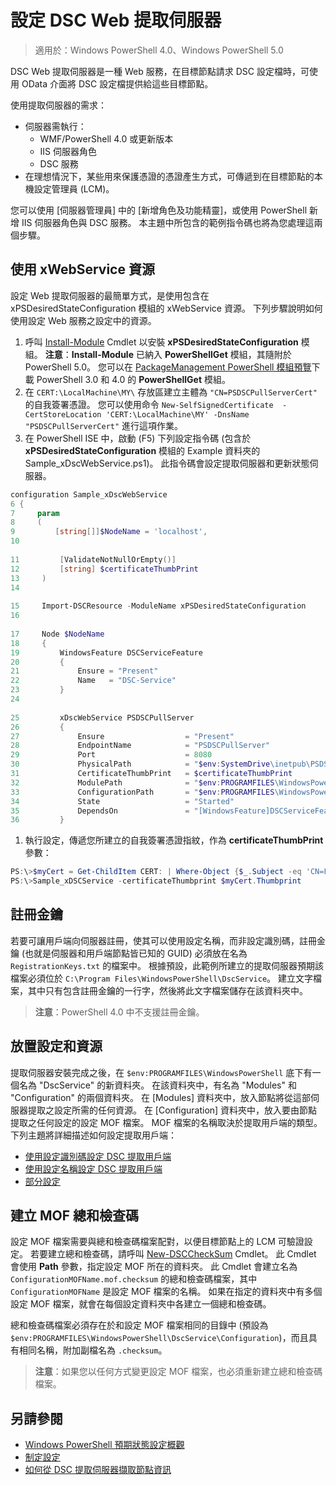 # 設定 DSC Web 提取伺服器

> 適用於：Windows PowerShell 4.0、Windows PowerShell 5.0

DSC Web 提取伺服器是一種 Web 服務，在目標節點請求 DSC 設定檔時，可使用 OData 介面將 DSC 設定檔提供給這些目標節點。

使用提取伺服器的需求：

* 伺服器需執行：
  - WMF/PowerShell 4.0 或更新版本
  - IIS 伺服器角色
  - DSC 服務
* 在理想情況下，某些用來保護憑證的憑證產生方式，可傳遞到在目標節點的本機設定管理員 (LCM)。

您可以使用 [伺服器管理員] 中的 [新增角色及功能精靈]，或使用 PowerShell 新增 IIS 伺服器角色與 DSC 服務。 本主題中所包含的範例指令碼也將為您處理這兩個步驟。

## 使用 xWebService 資源
設定 Web 提取伺服器的最簡單方式，是使用包含在 xPSDesiredStateConfiguration 模組的 xWebService 資源。 下列步驟說明如何使用設定 Web 服務之設定中的資源。

1. 呼叫 [Install-Module](https://technet.microsoft.com/en-us/library/dn807162.aspx) Cmdlet 以安裝 **xPSDesiredStateConfiguration** 模組。 **注意**：**Install-Module** 已納入 **PowerShellGet** 模組，其隨附於 PowerShell 5.0。 您可以在 [PackageManagement PowerShell 模組預覽](https://www.microsoft.com/en-us/download/details.aspx?id=49186)下載 PowerShell 3.0 和 4.0 的 **PowerShellGet** 模組。 
1. 在 `CERT:\LocalMachine\MY\` 存放區建立主體為 `"CN=PSDSCPullServerCert"` 的自我簽署憑證。 您可以使用命令 `New-SelfSignedCertificate  -CertStoreLocation 'CERT:\LocalMachine\MY' -DnsName "PSDSCPullServerCert"` 進行這項作業。
1. 在 PowerShell ISE 中，啟動 (F5) 下列設定指令碼 (包含於 **xPSDesiredStateConfiguration** 模組的 Example 資料夾的 Sample_xDscWebService.ps1)。 此指令碼會設定提取伺服器和更新狀態伺服器。
  
```powershell
configuration Sample_xDscWebService 
6 { 
7     param  
8     ( 
9         [string[]]$NodeName = 'localhost', 
10 
 
11         [ValidateNotNullOrEmpty()] 
12         [string] $certificateThumbPrint 
13     ) 
14 
 
15     Import-DSCResource -ModuleName xPSDesiredStateConfiguration 
16 
 
17     Node $NodeName 
18     { 
19         WindowsFeature DSCServiceFeature 
20         { 
21             Ensure = "Present" 
22             Name   = "DSC-Service"             
23         } 
24 
 
25         xDscWebService PSDSCPullServer 
26         { 
27             Ensure                  = "Present" 
28             EndpointName            = "PSDSCPullServer" 
29             Port                    = 8080 
30             PhysicalPath            = "$env:SystemDrive\inetpub\PSDSCPullServer" 
31             CertificateThumbPrint   = $certificateThumbPrint          
32             ModulePath              = "$env:PROGRAMFILES\WindowsPowerShell\DscService\Modules" 
33             ConfigurationPath       = "$env:PROGRAMFILES\WindowsPowerShell\DscService\Configuration"             
34             State                   = "Started" 
35             DependsOn               = "[WindowsFeature]DSCServiceFeature"                         
36         } 
```

1. 執行設定，傳遞您所建立的自我簽署憑證指紋，作為 **certificateThumbPrint** 參數：

```powershell
PS:\>$myCert = Get-ChildItem CERT: | Where-Object {$_.Subject -eq 'CN=PSDSCPullServerCert'}
PS:\>Sample_xDSCService -certificateThumbprint $myCert.Thumbprint 
```

## 註冊金鑰
若要可讓用戶端向伺服器註冊，使其可以使用設定名稱，而非設定識別碼，註冊金鑰 (也就是伺服器和用戶端節點皆已知的 GUID) 必須放在名為 `RegistrationKeys.txt` 的檔案中。 根據預設，此範例所建立的提取伺服器預期該檔案必須位於 `C:\Program Files\WindowsPowerShell\DscService`。 建立文字檔案，其中只有包含註冊金鑰的一行字，然後將此文字檔案儲存在該資料夾中。
> **注意**：PowerShell 4.0 中不支援註冊金鑰。 

## 放置設定和資源
提取伺服器安裝完成之後，在 `$env:PROGRAMFILES\WindowsPowerShell` 底下有一個名為 "DscService" 的新資料夾。 在該資料夾中，有名為 "Modules" 和 "Configuration" 的兩個資料夾。 在 [Modules] 資料夾中，放入節點將從這部伺服器提取之設定所需的任何資源。 在 [Configuration] 資料夾中，放入要由節點提取之任何設定的設定 MOF 檔案。 MOF 檔案的名稱取決於提取用戶端的類型。 下列主題將詳細描述如何設定提取用戶端：

* [使用設定識別碼設定 DSC 提取用戶端](pullClientConfigID.md)
* [使用設定名稱設定 DSC 提取用戶端](pullClientConfigNames.md)
* [部分設定](partialConfigs.md)

## 建立 MOF 總和檢查碼
設定 MOF 檔案需要與總和檢查碼檔案配對，以便目標節點上的 LCM 可驗證設定。 若要建立總和檢查碼，請呼叫 [New-DSCCheckSum](https://technet.microsoft.com/en-us/library/dn521622.aspx) Cmdlet。 此 Cmdlet 會使用 **Path** 參數，指定設定 MOF 所在的資料夾。 此 Cmdlet 會建立名為 `ConfigurationMOFName.mof.checksum` 的總和檢查碼檔案，其中 `ConfigurationMOFName` 是設定 MOF 檔案的名稱。 如果在指定的資料夾中有多個設定 MOF 檔案，就會在每個設定資料夾中各建立一個總和檢查碼。

總和檢查碼檔案必須存在於和設定 MOF 檔案相同的目錄中 (預設為 `$env:PROGRAMFILES\WindowsPowerShell\DscService\Configuration`)，而且具有相同名稱，附加副檔名為 `.checksum`。

>**注意**：如果您以任何方式變更設定 MOF 檔案，也必須重新建立總和檢查碼檔案。

## 另請參閱
* [Windows PowerShell 預期狀態設定概觀](overview.md)
* [制定設定](enactingConfigurations.md)
* [如何從 DSC 提取伺服器擷取節點資訊](retrieveNodeInfo.md)
<!--HONumber=Feb16_HO4-->
